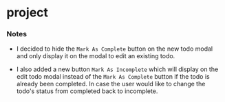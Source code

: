 # project

### Notes

* I decided to hide the `Mark As Complete` button on the new todo modal and only display it on the modal to edit an existing todo.

* I also added a new button `Mark As Incomplete` which will display on the edit todo modal instead of the `Mark As Complete` button if the todo is already been completed. In case the user would like to change the todo's status from completed back to incomplete.
